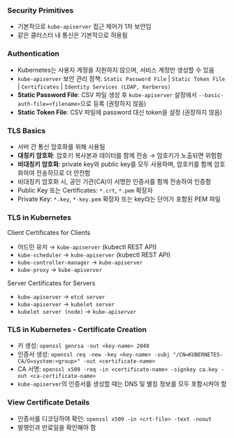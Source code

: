 ### Security Primitives

- 기본적으로 `kube-apiserver` 접근 제어가 1차 보안임
- 같은 클러스터 내 통신은 기본적으로 허용됨

### Authentication

- Kubernetes는 사용자 계정을 지원하지 않으며, 서비스 계정만 생성할 수 있음
- `kube-apiserver` 보안 관리 정책: `Static Password File` | `Static Token File` | `Certificates` | `Identity Services (LDAP, Kerberos)`
- **Static Password File**: CSV 파일 생성 후 `kube-apiserver` 설정에서 `--basic-auth-file=<filename>`으로 등록 (권장하지 않음)
- **Static Token File**: CSV 파일에 password 대신 token을 설정 (권장하지 않음)

### TLS Basics

- 서버 간 통신 암호화를 위해 사용됨
- **대칭키 암호화**: 암호키 복사본과 데이터를 함께 전송 → 암호키가 노출되면 위험함
- **비대칭키 암호화**: private key와 public key를 모두 사용하며, 암호키를 함께 암호화하여 전송하므로 더 안전함
- 비대칭키 암호화 시, 공인 기관(CA)이 서명한 인증서를 함께 전송하여 인증함
- Public Key 또는 Certificates: `*.crt`, `*.pem` 확장자
- Private Key: `*.key`, `*-key.pem` 확장자 또는 key라는 단어가 포함된 PEM 파일

### TLS in Kubernetes

Client Certificates for Clients

- 어드민 유저 → `kube-apiserver` (kubectl REST API)
- `kube-scheduler` → `kube-apiserver` (kubectl REST API)
- `kube-controller-manager` → `kube-apiserver`
- `kube-proxy` → `kube-apiserver`

Server Certificates for Servers

- `kube-apiserver` → `etcd server`
- `kube-apiserver` → `kubelet server`
- `kubelet server (node)` → `kube-apiserver`

### TLS in Kubernetes - Certificate Creation

- 키 생성: `openssl genrsa -out <key-name> 2048`
- 인증서 생성: `openssl req -new -key <key-name> -subj "/CN=KUBERNETES-CA/O=system:<group>" -out <certificate-name>`
- CA 서명: `openssl x509 -req -in <certificate-name> -signkey ca.key -out <ca-certificate-name>`
- `kube-apiserver`의 인증서를 생성할 때는 DNS 및 별칭 정보를 모두 포함시켜야 함

### View Certificate Details

- 인증서를 디코딩하여 확인: `openssl x509 -in <crt-file> -text -noout`
- 발행인과 만료일을 확인해야 함
